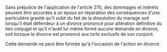   
Sans préjudice de l'application de l'article 270, des dommages et intérêts peuvent être accordés à un époux en réparation des conséquences d'une particulière gravité qu'il subit du fait de la dissolution du mariage soit lorsqu'il était défendeur à un divorce prononcé pour altération définitive du lien conjugal et qu'il n'avait lui-même formé aucune demande en divorce, soit lorsque le divorce est prononcé aux torts exclusifs de son conjoint.   

  
Cette demande ne peut être formée qu'à l'occasion de l'action en divorce.  
